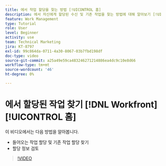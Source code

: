 ```yaml
---
title: 에서 작업 할당을 찾는 방법 [!UICONTROL 홈]
description: 에서 자신에게 할당된 수신 및 기존 작업을 찾는 방법에 대해 알아보기 [!UICONTROL  ]. 그런 다음 할당 정보를 검토합니다.
feature: Work Management
type: Tutorial
role: User
level: Beginner
activity: use
team: Technical Marketing
jira: KT-8797
exl-id: 99c864da-0711-4a30-8067-03b7fbd198df
doc-type: video
source-git-commit: a25a49e59ca483246271214886ea4dc9c10e8d66
workflow-type: tm+mt
source-wordcount: '46'
ht-degree: 0%

---
```


# 에서 할당된 작업 찾기 [!DNL Workfront] [!UICONTROL 홈]

이 비디오에서는 다음 방법을 알아봅니다.

* 들어오는 작업 할당 및 기존 작업 할당 찾기
* 할당 정보 검토

>[!VIDEO](https://video.tv.adobe.com/v/335098/?quality=12&learn=on)
